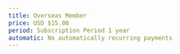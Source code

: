 ```yaml
---
title: Overseas Member
price: USD $15.00
period: Subscription Period 1 year
automatic: No automatically recurring payments
---
```

